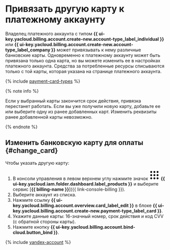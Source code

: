# Привязать другую карту к платежному аккаунту

Владелец платежного аккаунта с типом **{{ ui-key.yacloud.billing.account.create-new.account-type_label_individual }}** или **{{ ui-key.yacloud.billing.account.create-new.account-type_label_company }}** может привязывать к нему различные банковские карты.
Одновременно к платежному аккаунту может быть привязана только одна карта, но вы можете изменить ее в настройках платежного аккаунта. 
Средства за потребленные ресурсы списываются только с той карты, которая указана на странице платежного аккаунта.

{% include [payment-card-types](../../_includes/billing/payment-card-types.md) %}

{% note info %}

Если у выбранный карты закончится срок действия, привязка перестанет работать. Если вы уже получили новую карту, добавьте ее или выберите одну из ранее добавленных карт. Изменить реквизиты ранее добавленной карты невозможно.

{% endnote %}

## Изменить банковскую карту для оплаты {#change_card}

Чтобы указать другую карту:
1. В консоли управления в левом верхнем углу нажмите значок ![image](../../_assets/console-icons/dots-9.svg) **{{ ui-key.yacloud.iam.folder.dashboard.label_products }}** и выберите сервис [**{{ billing-name }}**]({{ link-console-billing }}).
1. Выберите аккаунт из списка.
1. Нажмите ссылку **{{ ui-key.yacloud.billing.account.overview.card_label_edit }}** в блоке **{{ ui-key.yacloud.billing.account.create-new.payment-type_label_card }}**.
1. Укажите данные карты: 16-значный номер, срок действия и код CVV (с обратной стороны карты).
1. Нажмите кнопку **{{ ui-key.yacloud.billing.account.bind-cloud.button_bind }}**.

{% include [yandex-account](../_includes/payment-card-validation.md) %}
